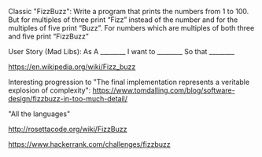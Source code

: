 Classic "FizzBuzz":
    Write a program that prints the numbers from 1 to 100. But for multiples of three print “Fizz” instead of the number and for the multiples of five print “Buzz”. For numbers which are multiples of both three and five print “FizzBuzz”


User Story (Mad Libs):
    As A ________
    I want to ________
    So that ________
 
https://en.wikipedia.org/wiki/Fizz_buzz 
 
Interesting progression to "The final implementation represents a veritable explosion of complexity":
https://www.tomdalling.com/blog/software-design/fizzbuzz-in-too-much-detail/


"All the languages"

http://rosettacode.org/wiki/FizzBuzz


https://www.hackerrank.com/challenges/fizzbuzz
